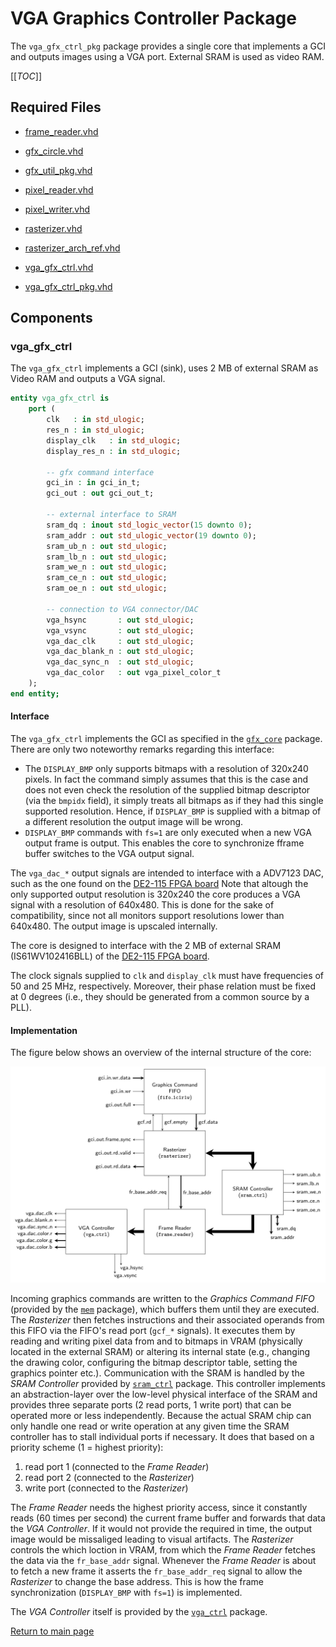 
# VGA Graphics Controller Package
The `vga_gfx_ctrl_pkg` package provides a single core that implements a GCI and outputs images using a VGA port. External SRAM is used as video RAM.


[[_TOC_]]

## Required Files

- [frame_reader.vhd](src/frame_reader.vhd)

- [gfx_circle.vhd](src/gfx_circle.vhd)

- [gfx_util_pkg.vhd](src/gfx_util_pkg.vhd)

- [pixel_reader.vhd](src/pixel_reader.vhd)

- [pixel_writer.vhd](src/pixel_writer.vhd)

- [rasterizer.vhd](src/rasterizer.vhd)

- [rasterizer_arch_ref.vhd](src/rasterizer_arch_ref.vhd)

- [vga_gfx_ctrl.vhd](src/vga_gfx_ctrl.vhd)

- [vga_gfx_ctrl_pkg.vhd](src/vga_gfx_ctrl_pkg.vhd)

## Components

### vga_gfx_ctrl
The `vga_gfx_ctrl` implements a GCI (sink), uses 2 MB of external SRAM as Video RAM and outputs a VGA signal.


```vhdl
entity vga_gfx_ctrl is
	port (
		clk   : in std_ulogic;
		res_n : in std_ulogic;
		display_clk   : in std_ulogic;
		display_res_n : in std_ulogic;

		-- gfx command interface
		gci_in : in gci_in_t;
		gci_out : out gci_out_t;

		-- external interface to SRAM
		sram_dq : inout std_logic_vector(15 downto 0);
		sram_addr : out std_ulogic_vector(19 downto 0);
		sram_ub_n : out std_ulogic;
		sram_lb_n : out std_ulogic;
		sram_we_n : out std_ulogic;
		sram_ce_n : out std_ulogic;
		sram_oe_n : out std_ulogic;

		-- connection to VGA connector/DAC
		vga_hsync       : out std_ulogic;
		vga_vsync       : out std_ulogic;
		vga_dac_clk     : out std_ulogic;
		vga_dac_blank_n : out std_ulogic;
		vga_dac_sync_n  : out std_ulogic;
		vga_dac_color   : out vga_pixel_color_t
	);
end entity;
```


#### Interface

The `vga_gfx_ctrl` implements the GCI as specified in the [`gfx_core`](../gfx_core/doc.md) package.
There are only two noteworthy remarks regarding this interface:

  - The `DISPLAY_BMP` only supports bitmaps with a resolution of 320x240 pixels. In fact the command simply assumes that this is the case and does not even check the resolution of the supplied bitmap descriptor (via the `bmpidx` field), it simply treats all bitmaps as if they had this single supported resolution. Hence, if `DISPLAY_BMP` is supplied with a bitmap of a different resolution the output image will be wrong.
  - `DISPLAY_BMP` commands with `fs=1` are only executed when a new VGA output frame is output. This enables the core to synchronize fframe buffer switches to the VGA output signal.

The `vga_dac_*` output signals are intended to interface with a ADV7123 DAC, such as the one found on the [DE2-115 FPGA board](https://www.terasic.com.tw/cgi-bin/page/archive.pl?Language=English&No=502)
Note that altough the only supported output resolution is 320x240 the core produces a VGA signal with a resolution of 640x480.
This is done for the sake of compatibility, since not all monitors support resolutions lower than 640x480. The output image is upscaled internally.

The core is designed to interface with the 2 MB of external SRAM (IS61WV102416BLL) of the [DE2-115 FPGA board](https://www.terasic.com.tw/cgi-bin/page/archive.pl?Language=English&No=502).

The clock signals supplied to `clk` and `display_clk` must have frequencies of 50 and 25 MHz, respectively.
Moreover, their phase relation must be fixed at 0 degrees (i.e., they should be generated from a common source by a PLL).




#### Implementation

The figure below shows an overview of the internal structure of the core:


![Internal structure of the VGA Graphics Controller](.mdata/core_overview.svg)

Incoming graphics commands are written to the *Graphics Command FIFO* (provided by the [`mem`](../lib/mem/doc.md) package), which buffers them until they are executed.
The *Rasterizer* then fetches instructions and their associated operands from this FIFO via the FIFO's read port (`gcf_*` signals).
It executes them by reading and writing pixel data from and to bitmaps in VRAM (physically located in the external SRAM) or altering its internal state (e.g., changing the drawing color, configuring the bitmap descriptor table, setting the graphics pointer etc.).
Communication with the SRAM is handled by the *SRAM Controller* provided by [`sram_ctrl`](../lib/sram_ctrl/doc.md) package.
This controller implements an abstraction-layer over the low-level physical interface of the SRAM and provides three separate ports (2 read ports, 1 write port) that can be operated more or less independently.
Because the actual SRAM chip can only handle one read or write operation at any given time the SRAM controller has to stall individual ports if necessary.
It does that based on a priority scheme (1 = highest priority):

  1. read port 1 (connected to the *Frame Reader*)
  2. read port 2 (connected to the *Rasterizer*)
  3. write port (connected to the *Rasterizer*)

The *Frame Reader* needs the highest priority access, since it constantly reads (60 times per second) the current frame buffer and forwards that data the *VGA Controller*.
If it would not provide the required in time, the output image would be missaliged leading to visual artifacts.
The *Rasterizer* controls the which loction in VRAM, from which the *Frame Reader* fetches the data via the `fr_base_addr` signal.
Whenever the *Frame Reader* is about to fetch a new frame it asserts the `fr_base_addr_req` signal to allow the *Rasterizer* to change the base address.
This is how the frame synchronization (`DISPLAY_BMP` with `fs=1`) is implemented.

The *VGA Controller* itself is provided by the [`vga_ctrl`](../lib/vga_ctrl/doc.md) package.




[Return to main page](../../README.md)
